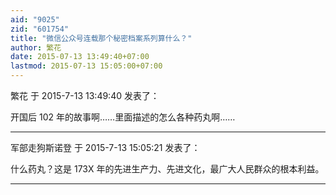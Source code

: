 ```yaml
---
aid: "9025"
zid: "601754"
title: "微信公众号连载那个秘密档案系列算什么？"
author: 繁花
date: 2015-07-13 13:49:40+07:00
lastmod: 2015-07-13 15:05:00+07:00
---
```


繁花 于 2015-7-13 13:49:40 发表了：

开国后 102 年的故事啊……里面描述的怎么各种药丸啊……

---

军部走狗斯诺登 于 2015-7-13 15:05:21 发表了：

什么药丸？这是 173X 年的先进生产力、先进文化，最广大人民群众的根本利益。

---
